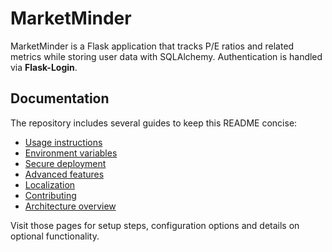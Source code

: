 # MarketMinder

MarketMinder is a Flask application that tracks P/E ratios and related metrics while storing user data with SQLAlchemy. Authentication is handled via **Flask-Login**.

## Documentation

The repository includes several guides to keep this README concise:

* [Usage instructions](docs/usage.md)
* [Environment variables](docs/environment.md)
* [Secure deployment](docs/deployment.md)
* [Advanced features](docs/advanced_features.md)
* [Localization](docs/localization.md)
* [Contributing](docs/contributing.md)
* [Architecture overview](docs/architecture.md)

Visit those pages for setup steps, configuration options and details on optional functionality.
